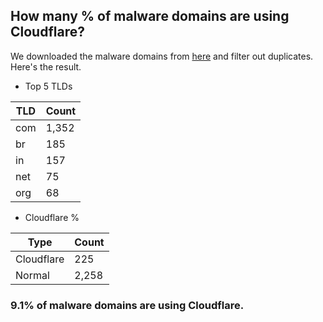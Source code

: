 ## How many % of malware domains are using Cloudflare?


We downloaded the malware domains from [here](https://urlhaus.abuse.ch) and filter out duplicates.
Here's the result.


[//]: # (start replacement)


- Top 5 TLDs

| TLD | Count |
| --- | --- |
| com | 1,352 |
| br | 185 |
| in | 157 |
| net | 75 |
| org | 68 |


- Cloudflare %

| Type | Count |
| --- | --- |
| Cloudflare | 225 |
| Normal | 2,258 |


### 9.1% of malware domains are using Cloudflare.
